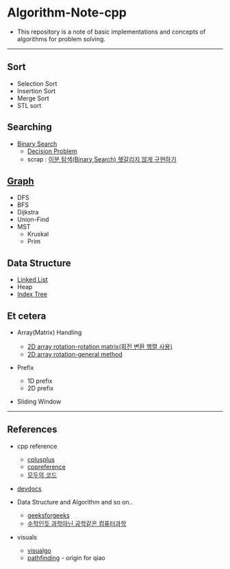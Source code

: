 # Algorithm-Note-cpp

- This repository is a note of basic implementations and concepts of algorithms for problem solving.

-------------------

## Sort

 - Selection Sort
 - Insertion Sort
 - Merge Sort
 - STL sort

## Searching

 - [Binary Search](https://github.com/Jin959/Algorithm-Note-cpp/blob/main/Searching/binary_search.cpp)
    * [Decision Problem](https://github.com/Jin959/Algorithm-Note-cpp/blob/main/Searching/binary_search-decision_problem.cpp)
    * scrap : [이분 탐색(Binary Search) 헷갈리지 않게 구현하기](https://www.acmicpc.net/blog/view/109)

## [Graph](https://github.com/Jin959/Algorithm-Note-cpp/blob/main/Graph/)

 - DFS
 - BFS
 - Dijkstra
 - Union-Find
 - MST
   * Kruskal
   * Prim

## Data Structure
 - [Linked List](https://github.com/Jin959/Algorithm-Note-cpp/blob/main/Data_Structure/linked_list.cpp)
 - Heap
 - [Index Tree](https://github.com/Jin959/Algorithm-Note-cpp/blob/main/Data_Structure/idx_tree.cpp)

## Et cetera

 - Array(Matrix) Handling
   * [2D array rotation-rotation matrix(회전 변환 행렬 사용)](https://github.com/Jin959/Algorithm-Note-cpp/blob/main/Matrix(Array)_Handling/2d_array_rotation-rotation_matrix.cpp)
   * [2D array rotation-general method](https://github.com/Jin959/Algorithm-Note-cpp/blob/main/Matrix(Array)_Handling/2d_array_rotation-general_method.cpp)

 - Prefix
   * 1D prefix
   * 2D prefix

 - Sliding Window  

-------------------
## References

 - cpp reference
   * [cplusplus](https://cplusplus.com/reference/)
   * [cppreference](https://en.cppreference.com/w/)
   * [모두의 코드](https://modoocode.com/135)
 - [devdocs](https://devdocs.io/)
 
 - Data Structure and Algorithm and so on..
   * [geeksforgeeks](https://www.geeksforgeeks.org/)
   * [수학인듯 과학아닌 공학같은 컴퓨터과학](https://librewiki.net/wiki/시리즈:수학인듯_과학아닌_공학같은_컴퓨터과학/알고리즘_기초)

 - visuals
   * [visualgo](https://visualgo.net/en)
   * [pathfinding](https://qiao.github.io/PathFinding.js/visual/) - origin for qiao
